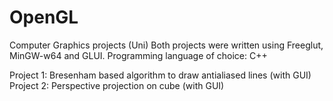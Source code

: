 # OpenGL
Computer Graphics projects (Uni)
Both projects were written using Freeglut, MinGW-w64 and GLUI.
Programming language of choice: C++

Project 1: Bresenham based algorithm to draw antialiased lines (with GUI)
Project 2: Perspective projection on cube (with GUI)
